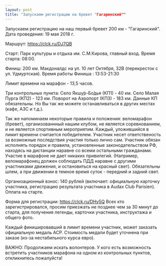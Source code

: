 ```yaml
---
layout: post
title: "Запускаем регистрацию на бревет "Гагаринский""
---
```


Запускаем регистрацию на наш первый бревет 200 км - "Гагаринский".
Дата проведения: 19 мая 2018 г. 

Маршрут: https://clck.ru/DJ7QB

Старт: Парк культуры и отдыха им. С.М.Кирова, главный вход. 
Время старта: 08:00. 

Финиш: 200 км. Макдоналдс на ул. 10 лет Октября, 32В (перекресток с ул. Удмуртская).
Время работы Финиша : 13:53-21:30 

Лимит времени на марафон - 13,5 часов.

Три контрольных пункта:
Село Якшу́р-Бо́дья (КП1) - 40 км.
Село Малая Пурга (КП2) - 123 км.
Поворот на Аэропорт (КП3) - 183 км.
Данные КП обязательны. Но Вы так же можете останавливаться в других местах (кафе, АЗС и т.д.). 

Так же напоминаем некоторые правила и положения: веломарафон (бревет), организованнный нашим клубом, не является соревнованием, и не является спортивным мероприятим. Каждый, уложившийся в лимит времени считается победителем. 
Участник несет ответственость за возможные последствия участия только лично сам. Участник обязан исполнять порядок и правила, установленные законодательством РФ, находясь на дистанции наравне со всеми остальными гражданами. Участие в марафоне не дает никаких привилегий. (Например, веломарафонец должен соблюдать ПДД наравне с другими участниками движения, и остановиться на красный свет).
Обязательны шлем, а при движении в темное время суток - передний и задний свет.

Организационный взнос: 140 рублей (включает: официальную карточку участника, регистрацию результата участника в Audax Club Parisien). Оплата на старте.

Форма для регистрации: https://clck.ru/DHy5Q
Всех кто зарегистрировался, просим приезжать не позднее чем за 30 минут до старта, для получения легенды, карточки участника, инструктажа и общего фото.

Каждый финишировавший в лимит времени участник, может заказать официальную медаль ACP. Стоимость медали будет уточнена при заказе (из-за нестабильного курса евро).

ВАЖНО: Продолжаем искать волонтеров. У кого есть возможность встретить участников марафона на одном из контрольных пунктов, откликнитесь пожалуйста!
